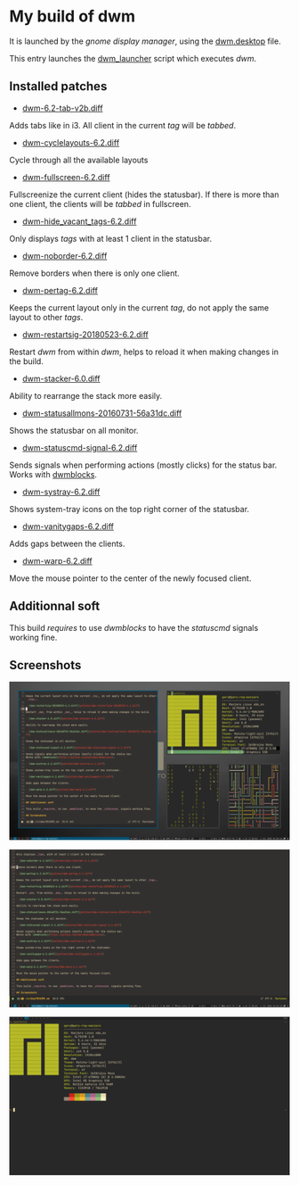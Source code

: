 # My build of dwm

It is launched by the _gnome display manager_, using the [dwm.desktop](session/dwm.desktop) file.

This entry launches the [dwm_launcher](session/dwm_launcher.sh) script which executes _dwm_.

## Installed patches

- [dwm-6.2-tab-v2b.diff](patches/dwm-6.2-tab-v2b.diff)

Adds tabs like in i3. All client in the current _tag_ will be _tabbed_.

- [dwm-cyclelayouts-6.2.diff](patches/dwm-cyclelayouts-6.2.diff)

Cycle through all the available layouts

- [dwm-fullscreen-6.2.diff](patches/dwm-fullscreen-6.2.diff)

Fullscreenize the current client (hides the statusbar).
If there is more than one client, the clients will be _tabbed_ in fullscreen.

- [dwm-hide_vacant_tags-6.2.diff](patches/dwm-hide_vacant_tags-6.2.diff)

Only displays _tags_ with at least 1 client in the statusbar.

- [dwm-noborder-6.2.diff](patches/dwm-noborder-6.2.diff)

Remove borders when there is only one client.

- [dwm-pertag-6.2.diff](patches/dwm-pertag-6.2.diff)

Keeps the current layout only in the current _tag_, do not apply the same layout to other _tags_.

- [dwm-restartsig-20180523-6.2.diff](patches/dwm-restartsig-20180523-6.2.diff)

Restart _dwm_ from within _dwm_, helps to reload it when making changes in the build.

- [dwm-stacker-6.0.diff](patches/dwm-stacker-6.0.diff)

Ability to rearrange the stack more easily.

- [dwm-statusallmons-20160731-56a31dc.diff](patches/dwm-statusallmons-20160731-56a31dc.diff)

Shows the statusbar on all monitor.

- [dwm-statuscmd-signal-6.2.diff](patches/dwm-statuscmd-signal-6.2.diff)

Sends signals when performing actions (mostly clicks) for the status bar.
Works with [dwmblocks](https://github.com/GaryOma/dwmblocks).

- [dwm-systray-6.2.diff](patches/dwm-systray-6.2.diff)

Shows system-tray icons on the top right corner of the statusbar.

- [dwm-vanitygaps-6.2.diff](patches/dwm-vanitygaps-6.2.diff)

Adds gaps between the clients.

- [dwm-warp-6.2.diff](patches/dwm-warp-6.2.diff)

Move the mouse pointer to the center of the newly focused client.

## Additionnal soft

This build _requires_ to use _dwmblocks_ to have the _statuscmd_ signals working fine.

## Screenshots

![Some clients in a _tag_](img/dwm_1.png)

![Fullscreen](img/dwm_2.png)

![Tabs](img/dwm_3.png)

